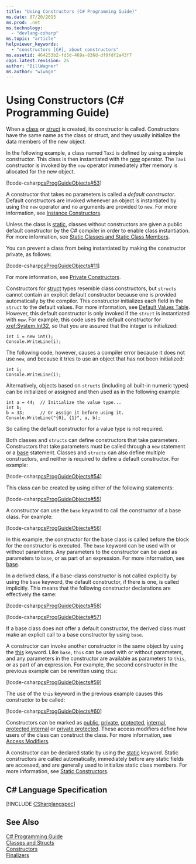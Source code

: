 ```yaml
---
title: "Using Constructors (C# Programming Guide)"
ms.date: 07/20/2015
ms.prod: .net
ms.technology: 
  - "devlang-csharp"
ms.topic: "article"
helpviewer_keywords: 
  - "constructors [C#], about constructors"
ms.assetid: 464253b2-fd5d-469a-836d-df0fdf2a43f7
caps.latest.revision: 26
author: "BillWagner"
ms.author: "wiwagn"
---
```

# Using Constructors (C# Programming Guide)
When a [class](../../../csharp/language-reference/keywords/class.md) or [struct](../../../csharp/language-reference/keywords/struct.md) is created, its constructor is called. Constructors have the same name as the class or struct, and they usually initialize the data members of the new object.  
  
 In the following example, a class named `Taxi` is defined by using a simple constructor. This class is then instantiated with the [new](../../../csharp/language-reference/keywords/new.md) operator. The `Taxi` constructor is invoked by the `new` operator immediately after memory is allocated for the new object.  
  
 [!code-csharp[csProgGuideObjects#53](../../../csharp/programming-guide/classes-and-structs/codesnippet/CSharp/using-constructors_1.cs)]  
  
 A constructor that takes no parameters is called a *default constructor*. Default constructors are invoked whenever an object is instantiated by using the `new` operator and no arguments are provided to `new`. For more information, see [Instance Constructors](../../../csharp/programming-guide/classes-and-structs/instance-constructors.md).  
  
 Unless the class is [static](../../../csharp/language-reference/keywords/static.md), classes without constructors are given a public default constructor by the C# compiler in order to enable class instantiation. For more information, see [Static Classes and Static Class Members](../../../csharp/programming-guide/classes-and-structs/static-classes-and-static-class-members.md).  
  
 You can prevent a class from being instantiated by making the constructor private, as follows:  
  
 [!code-csharp[csProgGuideObjects#11](../../../csharp/programming-guide/classes-and-structs/codesnippet/CSharp/using-constructors_2.cs)]  
  
 For more information, see [Private Constructors](../../../csharp/programming-guide/classes-and-structs/private-constructors.md).  
  
 Constructors for [struct](../../../csharp/language-reference/keywords/struct.md) types resemble class constructors, but `structs` cannot contain an explicit default constructor because one is provided automatically by the compiler. This constructor initializes each field in the `struct` to the default values. For more information, see [Default Values Table](../../../csharp/language-reference/keywords/default-values-table.md). However, this default constructor is only invoked if the `struct` is instantiated with `new`. For example, this code uses the default constructor for <xref:System.Int32>, so that you are assured that the integer is initialized:  
  
```  
int i = new int();  
Console.WriteLine(i);  
```  
  
 The following code, however, causes a compiler error because it does not use `new`, and because it tries to use an object that has not been initialized:  
  
```  
int i;  
Console.WriteLine(i);  
```  
  
 Alternatively, objects based on `structs` (including all built-in numeric types) can be initialized or assigned and then used as in the following example:  
  
```  
int a = 44;  // Initialize the value type...  
int b;  
b = 33;      // Or assign it before using it.  
Console.WriteLine("{0}, {1}", a, b);  
```  
  
 So calling the default constructor for a value type is not required.  
  
 Both classes and `structs` can define constructors that take parameters. Constructors that take parameters must be called through a `new` statement or a [base](../../../csharp/language-reference/keywords/base.md) statement. Classes and `structs` can also define multiple constructors, and neither is required to define a default constructor. For example:  
  
 [!code-csharp[csProgGuideObjects#54](../../../csharp/programming-guide/classes-and-structs/codesnippet/CSharp/using-constructors_3.cs)]  
  
 This class can be created by using either of the following statements:  
  
 [!code-csharp[csProgGuideObjects#55](../../../csharp/programming-guide/classes-and-structs/codesnippet/CSharp/using-constructors_4.cs)]  
  
 A constructor can use the `base` keyword to call the constructor of a base class. For example:  
  
 [!code-csharp[csProgGuideObjects#56](../../../csharp/programming-guide/classes-and-structs/codesnippet/CSharp/using-constructors_5.cs)]  
  
 In this example, the constructor for the base class is called before the block for the constructor is executed. The `base` keyword can be used with or without parameters. Any parameters to the constructor can be used as parameters to `base`, or as part of an expression. For more information, see [base](../../../csharp/language-reference/keywords/base.md).  
  
 In a derived class, if a base-class constructor is not called explicitly by using the `base` keyword, the default constructor, if there is one, is called implicitly. This means that the following constructor declarations are effectively the same:  
  
 [!code-csharp[csProgGuideObjects#58](../../../csharp/programming-guide/classes-and-structs/codesnippet/CSharp/using-constructors_6.cs)]  
  
 [!code-csharp[csProgGuideObjects#57](../../../csharp/programming-guide/classes-and-structs/codesnippet/CSharp/using-constructors_7.cs)]  
  
 If a base class does not offer a default constructor, the derived class must make an explicit call to a base constructor by using `base`.  
  
 A constructor can invoke another constructor in the same object by using the [this](../../../csharp/language-reference/keywords/this.md) keyword. Like `base`, `this` can be used with or without parameters, and any parameters in the constructor are available as parameters to `this`, or as part of an expression. For example, the second constructor in the previous example can be rewritten using `this`:  
  
 [!code-csharp[csProgGuideObjects#59](../../../csharp/programming-guide/classes-and-structs/codesnippet/CSharp/using-constructors_8.cs)]  
  
 The use of the `this` keyword in the previous example causes this constructor to be called:  
  
 [!code-csharp[csProgGuideObjects#60](../../../csharp/programming-guide/classes-and-structs/codesnippet/CSharp/using-constructors_9.cs)]  
  
 Constructors can be marked as [public](../../../csharp/language-reference/keywords/public.md), [private](../../../csharp/language-reference/keywords/private.md), [protected](../../../csharp/language-reference/keywords/protected.md), [internal](../../../csharp/language-reference/keywords/internal.md), [protected internal](../../../csharp/language-reference/keywords/protected-internal.md) or [private protected](../../../csharp/language-reference/keywords/private-protected.md). These access modifiers define how users of the class can construct the class. For more information, see [Access Modifiers](../../../csharp/programming-guide/classes-and-structs/access-modifiers.md).  
  
 A constructor can be declared static by using the [static](../../../csharp/language-reference/keywords/static.md) keyword. Static constructors are called automatically, immediately before any static fields are accessed, and are generally used to initialize static class members. For more information, see [Static Constructors](../../../csharp/programming-guide/classes-and-structs/static-constructors.md).  
  
## C# Language Specification  
[!INCLUDE [CSharplangspec](~/includes/csharplangspec-md.md)]
  
## See Also  
 [C# Programming Guide](../../../csharp/programming-guide/index.md)  
 [Classes and Structs](../../../csharp/programming-guide/classes-and-structs/index.md)  
 [Constructors](../../../csharp/programming-guide/classes-and-structs/constructors.md)  
 [Finalizers](../../../csharp/programming-guide/classes-and-structs/destructors.md)
